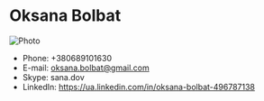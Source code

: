 # Oksana Bolbat #
![Photo](https://1.bp.blogspot.com/-TwsiSmDryd0/TZXqLavAKOI/AAAAAAAAGWs/P0-bcr3-zRg/s1600/Red%2BAby%2B1.jpg)
* Phone:  +380689101630
* E-mail: oksana.bolbat@gmail.com
* Skype: sana.dov
* LinkedIn: https://ua.linkedin.com/in/oksana-bolbat-496787138
